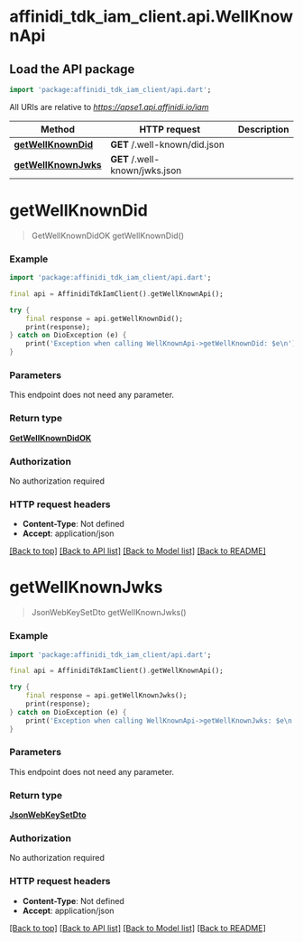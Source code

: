 # affinidi_tdk_iam_client.api.WellKnownApi

## Load the API package

```dart
import 'package:affinidi_tdk_iam_client/api.dart';
```

All URIs are relative to *https://apse1.api.affinidi.io/iam*

| Method                                                   | HTTP request                   | Description |
| -------------------------------------------------------- | ------------------------------ | ----------- |
| [**getWellKnownDid**](WellKnownApi.md#getwellknowndid)   | **GET** /.well-known/did.json  |
| [**getWellKnownJwks**](WellKnownApi.md#getwellknownjwks) | **GET** /.well-known/jwks.json |

# **getWellKnownDid**

> GetWellKnownDidOK getWellKnownDid()

### Example

```dart
import 'package:affinidi_tdk_iam_client/api.dart';

final api = AffinidiTdkIamClient().getWellKnownApi();

try {
    final response = api.getWellKnownDid();
    print(response);
} catch on DioException (e) {
    print('Exception when calling WellKnownApi->getWellKnownDid: $e\n');
}
```

### Parameters

This endpoint does not need any parameter.

### Return type

[**GetWellKnownDidOK**](GetWellKnownDidOK.md)

### Authorization

No authorization required

### HTTP request headers

- **Content-Type**: Not defined
- **Accept**: application/json

[[Back to top]](#) [[Back to API list]](../README.md#documentation-for-api-endpoints) [[Back to Model list]](../README.md#documentation-for-models) [[Back to README]](../README.md)

# **getWellKnownJwks**

> JsonWebKeySetDto getWellKnownJwks()

### Example

```dart
import 'package:affinidi_tdk_iam_client/api.dart';

final api = AffinidiTdkIamClient().getWellKnownApi();

try {
    final response = api.getWellKnownJwks();
    print(response);
} catch on DioException (e) {
    print('Exception when calling WellKnownApi->getWellKnownJwks: $e\n');
}
```

### Parameters

This endpoint does not need any parameter.

### Return type

[**JsonWebKeySetDto**](JsonWebKeySetDto.md)

### Authorization

No authorization required

### HTTP request headers

- **Content-Type**: Not defined
- **Accept**: application/json

[[Back to top]](#) [[Back to API list]](../README.md#documentation-for-api-endpoints) [[Back to Model list]](../README.md#documentation-for-models) [[Back to README]](../README.md)
